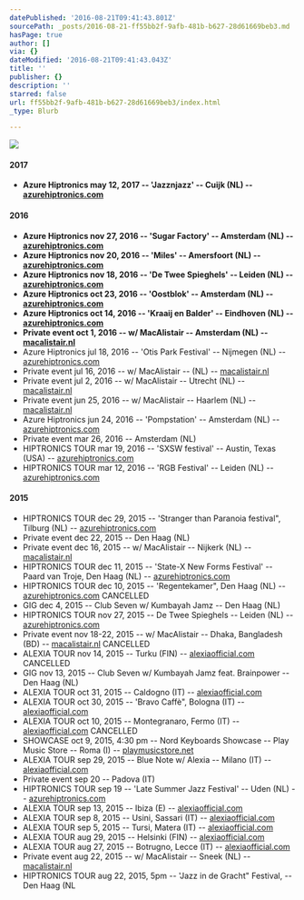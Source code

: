 ```yaml
---
datePublished: '2016-08-21T09:41:43.801Z'
sourcePath: _posts/2016-08-21-ff55bb2f-9afb-481b-b627-28d61669beb3.md
hasPage: true
author: []
via: {}
dateModified: '2016-08-21T09:41:43.043Z'
title: ''
publisher: {}
description: ''
starred: false
url: ff55bb2f-9afb-481b-b627-28d61669beb3/index.html
_type: Blurb

---
```

![](https://the-grid-user-content.s3-us-west-2.amazonaws.com/be05afac-67cc-48f3-8ee7-cf35b219bae9.jpg)

#### 2017

* **Azure Hiptronics may 12, 2017 -- 'Jazznjazz' -- Cuijk (NL) -- [azurehiptronics.com][0]**

#### 2016

* **Azure Hiptronics nov 27, 2016 -- 'Sugar Factory' -- Amsterdam (NL) -- [azurehiptronics.com][0]**
* **Azure Hiptronics nov 20, 2016 -- 'Miles' -- Amersfoort (NL) -- [azurehiptronics.com][0]**
* **Azure Hiptronics nov 18, 2016 -- 'De Twee Spieghels' -- Leiden (NL) -- [azurehiptronics.com][0]**
* **Azure Hiptronics oct 23, 2016 -- 'Oostblok' -- Amsterdam (NL) -- [azurehiptronics.com][0]**
* **Azure Hiptronics oct 14, 2016 -- 'Kraaij en Balder' -- Eindhoven (NL) -- [azurehiptronics.com][0]**
* **Private event oct 1, 2016 -- w/ MacAlistair -- Amsterdam (NL) -- [macalistair.nl][1]**
* Azure Hiptronics jul 18, 2016 -- 'Otis Park Festival' -- Nijmegen (NL) -- [azurehiptronics.com][0]
* Private event jul 16, 2016 -- w/ MacAlistair -- (NL) -- [macalistair.nl][1]
* Private event jul 2, 2016 -- w/ MacAlistair -- Utrecht (NL) -- [macalistair.nl][1]
* Private event jun 25, 2016 -- w/ MacAlistair -- Haarlem (NL) -- [macalistair.nl][1]
* Azure Hiptronics jun 24, 2016 -- 'Pompstation' -- Amsterdam (NL) -- [azurehiptronics.com][0]
* Private event mar 26, 2016 -- Amsterdam (NL)
* HIPTRONICS TOUR mar 19, 2016 -- 'SXSW festival' -- Austin, Texas (USA) -- [azurehiptronics.com][0]
* HIPTRONICS TOUR mar 12, 2016 -- 'RGB Festival' -- Leiden (NL) -- [azurehiptronics.com][0]

#### 2015

* HIPTRONICS TOUR dec 29, 2015 -- 'Stranger than Paranoia festival", Tilburg (NL) -- [azurehiptronics.com][0]
* Private event dec 22, 2015 -- Den Haag (NL)
* Private event dec 16, 2015 -- w/ MacAlistair -- Nijkerk (NL) -- [macalistair.nl][1]
* HIPTRONICS TOUR dec 11, 2015 -- 'State-X New Forms Festival' -- Paard van Troje, Den Haag (NL) -- [azurehiptronics.com][0]
* HIPTRONICS TOUR dec 10, 2015 -- 'Regentekamer", Den Haag (NL) -- [azurehiptronics.com][0] CANCELLED
* GIG dec 4, 2015 -- Club Seven w/ Kumbayah Jamz -- Den Haag (NL)
* HIPTRONICS TOUR nov 27, 2015 -- De Twee Spieghels -- Leiden (NL) -- [azurehiptronics.com][0]
* Private event nov 18-22, 2015 -- w/ MacAlistair -- Dhaka, Bangladesh (BD) -- [macalistair.nl][1] CANCELLED
* ALEXIA TOUR nov 14, 2015 -- Turku (FIN) -- [alexiaofficial.com][2] CANCELLED
* GIG nov 13, 2015 -- Club Seven w/ Kumbayah Jamz feat. Brainpower -- Den Haag (NL)
* ALEXIA TOUR oct 31, 2015 -- Caldogno (IT) -- [alexiaofficial.com][2]
* ALEXIA TOUR oct 30, 2015 -- 'Bravo Caffè", Bologna (IT) -- [alexiaofficial.com][2]
* ALEXIA TOUR oct 10, 2015 -- Montegranaro, Fermo (IT) -- [alexiaofficial.com][2] CANCELLED
* SHOWCASE oct 9, 2015, 4:30 pm -- Nord Keyboards Showcase -- Play Music Store -- Roma (I) -- [playmusicstore.net][3]
* ALEXIA TOUR sep 29, 2015 -- Blue Note w/ Alexia -- Milano (IT) -- [alexiaofficial.com][2]
* Private event sep 20 -- Padova (IT)
* HIPTRONICS TOUR sep 19 -- 'Late Summer Jazz Festival' -- Uden (NL) -- [azurehiptronics.com][0]
* ALEXIA TOUR sep 13, 2015 -- Ibiza (E) -- [alexiaofficial.com][2]
* ALEXIA TOUR sep 8, 2015 -- Usini, Sassari (IT) -- [alexiaofficial.com][2]
* ALEXIA TOUR sep 5, 2015 -- Tursi, Matera (IT) -- [alexiaofficial.com][2]
* ALEXIA TOUR aug 29, 2015 -- Helsinki (FIN) -- [alexiaofficial.com][2]
* ALEXIA TOUR aug 27, 2015 -- Botrugno, Lecce (IT) -- [alexiaofficial.com][2]
* Private event aug 22, 2015 -- w/ MacAlistair -- Sneek (NL) -- [macalistair.nl][1]
* HIPTRONICS TOUR aug 22, 2015, 5pm -- 'Jazz in de Gracht" Festival, -- Den Haag (NL

[0]: http://www.azurehiptronics.com/
[1]: http://www.macalistair.nl/
[2]: http://www.alexiaofficial.com/
[3]: https://www.facebook.com/events/1479306422373349/